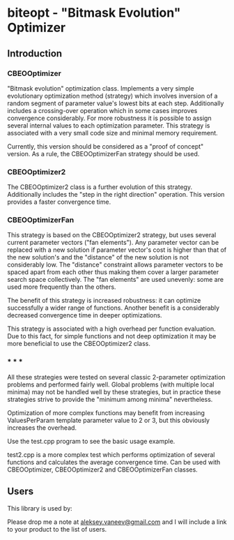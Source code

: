 # biteopt - "Bitmask Evolution" Optimizer #
## Introduction ##

### CBEOOptimizer ###

"Bitmask evolution" optimization class. Implements a very simple
evolutionary optimization method (strategy) which involves inversion of a
random segment of parameter value's lowest bits at each step. Additionally
includes a crossing-over operation which in some cases improves convergence
considerably. For more robustness it is possible to assign several internal
values to each optimization parameter. This strategy is associated with
a very small code size and minimal memory requirement.

Currently, this version should be considered as a "proof of concept" version.
As a rule, the CBEOOptimizerFan strategy should be used.

### CBEOOptimizer2 ###

The CBEOOptimizer2 class is a further evolution of this strategy. Additionally
includes the "step in the right direction" operation. This version provides a
faster convergence time.

### CBEOOptimizerFan ###

This strategy is based on the CBEOOptimizer2 strategy, but uses several
current parameter vectors ("fan elements"). Any parameter vector can be
replaced with a new solution if parameter vector's cost is higher than that
of the new solution's and the "distance" of the new solution is not
considerably low. The "distance" constraint allows parameter vectors to be
spaced apart from each other thus making them cover a larger parameter search
space collectively. The "fan elements" are used unevenly: some are used more
frequently than the others.

The benefit of this strategy is increased robustness: it can optimize
successfully a wider range of functions. Another benefit is a considerably
decreased convergence time in deeper optimizations.

This strategy is associated with a high overhead per function evaluation.
Due to this fact, for simple functions and not deep optimization it may be
more beneficial to use the CBEOOptimizer2 class.

### * * * ###

All these strategies were tested on several classic 2-parameter optimization
problems and performed fairly well. Global problems (with multiple local
minima) may not be handled well by these strategies, but in practice these
strategies strive to provide the "minimum among minima" nevertheless.

Optimization of more complex functions may benefit from increasing
ValuesPerParam template parameter value to 2 or 3, but this obviously
increases the overhead.

Use the test.cpp program to see the basic usage example.

test2.cpp is a more complex test which performs optimization of several
functions and calculates the average convergence time. Can be used with
CBEOOptimizer, CBEOOptimizer2 and CBEOOptimizerFan classes.

## Users ##
This library is used by:

Please drop me a note at aleksey.vaneev@gmail.com and I will include a link to
your product to the list of users.
